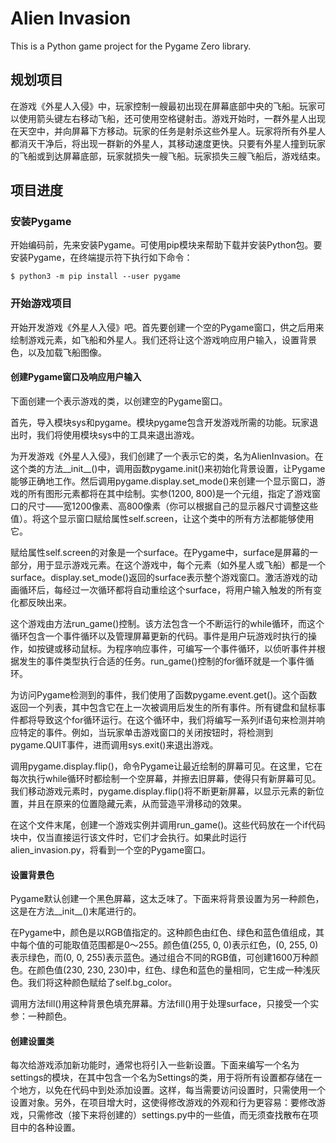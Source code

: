 # Alien Invasion

This is a Python game project for the Pygame Zero library.

## 规划项目
在游戏《外星人入侵》中，玩家控制一艘最初出现在屏幕底部中央的飞船。玩家可以使用箭头键左右移动飞船，还可使用空格键射击。游戏开始时，一群外星人出现在天空中，并向屏幕下方移动。玩家的任务是射杀这些外星人。玩家将所有外星人都消灭干净后，将出现一群新的外星人，其移动速度更快。只要有外星人撞到玩家的飞船或到达屏幕底部，玩家就损失一艘飞船。玩家损失三艘飞船后，游戏结束。


## 项目进度
### 安装Pygame
开始编码前，先来安装Pygame。可使用pip模块来帮助下载并安装Python包。要安装Pygame，在终端提示符下执行如下命令：
```
$ python3 -m pip install --user pygame
```
### 开始游戏项目
开始开发游戏《外星人入侵》吧。首先要创建一个空的Pygame窗口，供之后用来绘制游戏元素，如飞船和外星人。我们还将让这个游戏响应用户输入，设置背景色，以及加载飞船图像。

#### 创建Pygame窗口及响应用户输入
下面创建一个表示游戏的类，以创建空的Pygame窗口。

首先，导入模块sys和pygame。模块pygame包含开发游戏所需的功能。玩家退出时，我们将使用模块sys中的工具来退出游戏。

为开发游戏《外星人入侵》，我们创建了一个表示它的类，名为AlienInvasion。在这个类的方法__init__()中，调用函数pygame.init()来初始化背景设置，让Pygame能够正确地工作。然后调用pygame.display.set_mode()来创建一个显示窗口，游戏的所有图形元素都将在其中绘制。实参(1200, 800)是一个元组，指定了游戏窗口的尺寸——宽1200像素、高800像素（你可以根据自己的显示器尺寸调整这些值）。将这个显示窗口赋给属性self.screen，让这个类中的所有方法都能够使用它。

赋给属性self.screen的对象是一个surface。在Pygame中，surface是屏幕的一部分，用于显示游戏元素。在这个游戏中，每个元素（如外星人或飞船）都是一个surface。display.set_mode()返回的surface表示整个游戏窗口。激活游戏的动画循环后，每经过一次循环都将自动重绘这个surface，将用户输入触发的所有变化都反映出来。

这个游戏由方法run_game()控制。该方法包含一个不断运行的while循环，而这个循环包含一个事件循环以及管理屏幕更新的代码。事件是用户玩游戏时执行的操作，如按键或移动鼠标。为程序响应事件，可编写一个事件循环，以侦听事件并根据发生的事件类型执行合适的任务。run_game()控制的for循环就是一个事件循环。

为访问Pygame检测到的事件，我们使用了函数pygame.event.get()。这个函数返回一个列表，其中包含它在上一次被调用后发生的所有事件。所有键盘和鼠标事件都将导致这个for循环运行。在这个循环中，我们将编写一系列if语句来检测并响应特定的事件。例如，当玩家单击游戏窗口的关闭按钮时，将检测到pygame.QUIT事件，进而调用sys.exit()来退出游戏。

调用pygame.display.flip()，命令Pygame让最近绘制的屏幕可见。在这里，它在每次执行while循环时都绘制一个空屏幕，并擦去旧屏幕，使得只有新屏幕可见。我们移动游戏元素时，pygame.display.flip()将不断更新屏幕，以显示元素的新位置，并且在原来的位置隐藏元素，从而营造平滑移动的效果。

在这个文件末尾，创建一个游戏实例并调用run_game()。这些代码放在一个if代码块中，仅当直接运行该文件时，它们才会执行。如果此时运行alien_invasion.py，将看到一个空的Pygame窗口。
#### 设置背景色
Pygame默认创建一个黑色屏幕，这太乏味了。下面来将背景设置为另一种颜色，这是在方法__init__()末尾进行的。

在Pygame中，颜色是以RGB值指定的。这种颜色由红色、绿色和蓝色值组成，其中每个值的可能取值范围都是0～255。颜色值(255, 0, 0)表示红色，(0, 255, 0)表示绿色，而(0, 0, 255)表示蓝色。通过组合不同的RGB值，可创建1600万种颜色。在颜色值(230, 230, 230)中，红色、绿色和蓝色的量相同，它生成一种浅灰色。我们将这种颜色赋给了self.bg_color。

调用方法fill()用这种背景色填充屏幕。方法fill()用于处理surface，只接受一个实参：一种颜色。

#### 创建设置类
每次给游戏添加新功能时，通常也将引入一些新设置。下面来编写一个名为settings的模块，在其中包含一个名为Settings的类，用于将所有设置都存储在一个地方，以免在代码中到处添加设置。这样，每当需要访问设置时，只需使用一个设置对象。另外，在项目增大时，这使得修改游戏的外观和行为更容易：要修改游戏，只需修改（接下来将创建的）settings.py中的一些值，而无须查找散布在项目中的各种设置。

